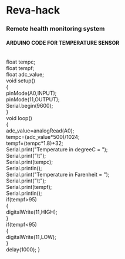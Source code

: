 # Reva-hack
<h3> Remote health monitoring system </h3>
<h4> ARDUINO CODE FOR TEMPERATURE SENSOR </h4>
<br>float tempc;
<br>float tempf;
<br>float adc_value;
<br>void setup()
<br>{
  <br>pinMode(A0,INPUT);
  <br>pinMode(11,OUTPUT);
  <br>Serial.begin(9600);
<br>}
<br>void loop()
<br>{
  <br>adc_value=analogRead(A0);
  <br>tempc=(adc_value*500)/1024;
  <br>tempf=(tempc*1.8)+32;
  <br>Serial.print("Temperature in degreeC = ");
  <br>Serial.print("\t");
  <br>Serial.print(tempc);
  <br>Serial.println();
  <br>Serial.print("Temperature in Farenheit = ");
  <br>Serial.print("\t");
  <br>Serial.print(tempf);
  <br>Serial.println();
  <br>if(tempf>95)
  <br>{
    <br>digitalWrite(11,HIGH);
  <br>}
  <br>if(tempf<95)
  <br>{
    <br>digitalWrite(11,LOW);
  <br>}
  <br>delay(1000);
}</br>
